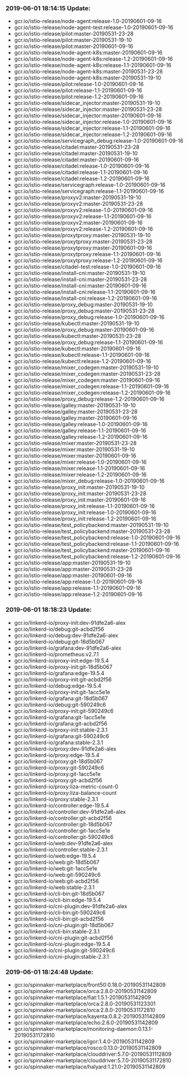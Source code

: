 ### 2019-06-01 18:14:15 Update:

- gcr.io/istio-release/node-agent:release-1.0-20190601-09-16
- gcr.io/istio-release/node-agent-test:release-1.0-20190601-09-16
- gcr.io/istio-release/pilot:master-20190531-23-28
- gcr.io/istio-release/pilot:master-20190531-19-10
- gcr.io/istio-release/pilot:master-20190601-09-16
- gcr.io/istio-release/node-agent-k8s:master-20190601-09-16
- gcr.io/istio-release/node-agent-k8s:release-1.2-20190601-09-16
- gcr.io/istio-release/node-agent-k8s:release-1.1-20190601-09-16
- gcr.io/istio-release/node-agent-k8s:master-20190531-23-28
- gcr.io/istio-release/node-agent-k8s:master-20190531-19-10
- gcr.io/istio-release/pilot:release-1.0-20190601-09-16
- gcr.io/istio-release/pilot:release-1.1-20190601-09-16
- gcr.io/istio-release/pilot:release-1.2-20190601-09-16
- gcr.io/istio-release/sidecar_injector:master-20190531-19-10
- gcr.io/istio-release/sidecar_injector:master-20190531-23-28
- gcr.io/istio-release/sidecar_injector:master-20190601-09-16
- gcr.io/istio-release/sidecar_injector:release-1.0-20190601-09-16
- gcr.io/istio-release/sidecar_injector:release-1.1-20190601-09-16
- gcr.io/istio-release/sidecar_injector:release-1.2-20190601-09-16
- gcr.io/istio-release/servicegraph_debug:release-1.0-20190601-09-16
- gcr.io/istio-release/citadel:master-20190531-23-28
- gcr.io/istio-release/citadel:master-20190531-19-10
- gcr.io/istio-release/citadel:master-20190601-09-16
- gcr.io/istio-release/citadel:release-1.0-20190601-09-16
- gcr.io/istio-release/citadel:release-1.1-20190601-09-16
- gcr.io/istio-release/citadel:release-1.2-20190601-09-16
- gcr.io/istio-release/servicegraph:release-1.0-20190601-09-16
- gcr.io/istio-release/servicegraph:release-1.1-20190601-09-16
- gcr.io/istio-release/proxyv2:master-20190531-19-10
- gcr.io/istio-release/proxyv2:master-20190531-23-28
- gcr.io/istio-release/proxyv2:release-1.0-20190601-09-16
- gcr.io/istio-release/proxyv2:release-1.1-20190601-09-16
- gcr.io/istio-release/proxyv2:master-20190601-09-16
- gcr.io/istio-release/proxyv2:release-1.2-20190601-09-16
- gcr.io/istio-release/proxytproxy:master-20190531-19-10
- gcr.io/istio-release/proxytproxy:master-20190531-23-28
- gcr.io/istio-release/proxytproxy:master-20190601-09-16
- gcr.io/istio-release/proxytproxy:release-1.1-20190601-09-16
- gcr.io/istio-release/proxytproxy:release-1.2-20190601-09-16
- gcr.io/istio-release/citadel-test:release-1.0-20190601-09-16
- gcr.io/istio-release/install-cni:master-20190531-19-10
- gcr.io/istio-release/install-cni:master-20190531-23-28
- gcr.io/istio-release/install-cni:master-20190601-09-16
- gcr.io/istio-release/install-cni:release-1.1-20190601-09-16
- gcr.io/istio-release/install-cni:release-1.2-20190601-09-16
- gcr.io/istio-release/proxy_debug:master-20190531-19-10
- gcr.io/istio-release/proxy_debug:master-20190531-23-28
- gcr.io/istio-release/proxy_debug:release-1.0-20190601-09-16
- gcr.io/istio-release/kubectl:master-20190531-19-10
- gcr.io/istio-release/proxy_debug:master-20190601-09-16
- gcr.io/istio-release/kubectl:master-20190531-23-28
- gcr.io/istio-release/proxy_debug:release-1.1-20190601-09-16
- gcr.io/istio-release/kubectl:master-20190601-09-16
- gcr.io/istio-release/kubectl:release-1.1-20190601-09-16
- gcr.io/istio-release/kubectl:release-1.2-20190601-09-16
- gcr.io/istio-release/mixer_codegen:master-20190531-19-10
- gcr.io/istio-release/mixer_codegen:master-20190531-23-28
- gcr.io/istio-release/mixer_codegen:master-20190601-09-16
- gcr.io/istio-release/mixer_codegen:release-1.1-20190601-09-16
- gcr.io/istio-release/mixer_codegen:release-1.2-20190601-09-16
- gcr.io/istio-release/proxy_debug:release-1.2-20190601-09-16
- gcr.io/istio-release/galley:master-20190531-19-10
- gcr.io/istio-release/galley:master-20190531-23-28
- gcr.io/istio-release/galley:master-20190601-09-16
- gcr.io/istio-release/galley:release-1.0-20190601-09-16
- gcr.io/istio-release/galley:release-1.1-20190601-09-16
- gcr.io/istio-release/galley:release-1.2-20190601-09-16
- gcr.io/istio-release/mixer:master-20190531-23-28
- gcr.io/istio-release/mixer:master-20190531-19-10
- gcr.io/istio-release/mixer:master-20190601-09-16
- gcr.io/istio-release/mixer:release-1.0-20190601-09-16
- gcr.io/istio-release/mixer:release-1.1-20190601-09-16
- gcr.io/istio-release/mixer:release-1.2-20190601-09-16
- gcr.io/istio-release/mixer_debug:release-1.0-20190601-09-16
- gcr.io/istio-release/proxy_init:master-20190531-19-10
- gcr.io/istio-release/proxy_init:master-20190531-23-28
- gcr.io/istio-release/proxy_init:master-20190601-09-16
- gcr.io/istio-release/proxy_init:release-1.1-20190601-09-16
- gcr.io/istio-release/proxy_init:release-1.0-20190601-09-16
- gcr.io/istio-release/proxy_init:release-1.2-20190601-09-16
- gcr.io/istio-release/test_policybackend:master-20190531-19-10
- gcr.io/istio-release/test_policybackend:master-20190531-23-28
- gcr.io/istio-release/test_policybackend:release-1.0-20190601-09-16
- gcr.io/istio-release/test_policybackend:release-1.1-20190601-09-16
- gcr.io/istio-release/test_policybackend:master-20190601-09-16
- gcr.io/istio-release/test_policybackend:release-1.2-20190601-09-16
- gcr.io/istio-release/app:master-20190531-19-10
- gcr.io/istio-release/app:master-20190531-23-28
- gcr.io/istio-release/app:master-20190601-09-16
- gcr.io/istio-release/app:release-1.0-20190601-09-16
- gcr.io/istio-release/app:release-1.1-20190601-09-16
- gcr.io/istio-release/app:release-1.2-20190601-09-16
### 2019-06-01 18:18:23 Update:

- gcr.io/linkerd-io/proxy-init:dev-91dfe2a6-alex
- gcr.io/linkerd-io/debug:git-acbd2f56
- gcr.io/linkerd-io/debug:dev-91dfe2a6-alex
- gcr.io/linkerd-io/debug:git-18d5b067
- gcr.io/linkerd-io/grafana:dev-91dfe2a6-alex
- gcr.io/linkerd-io/prometheus:v2.7.1
- gcr.io/linkerd-io/proxy-init:edge-19.5.4
- gcr.io/linkerd-io/proxy-init:git-18d5b067
- gcr.io/linkerd-io/grafana:edge-19.5.4
- gcr.io/linkerd-io/proxy-init:git-acbd2f56
- gcr.io/linkerd-io/debug:edge-19.5.4
- gcr.io/linkerd-io/proxy-init:git-1acc5e1e
- gcr.io/linkerd-io/grafana:git-18d5b067
- gcr.io/linkerd-io/debug:git-590249c6
- gcr.io/linkerd-io/proxy-init:git-590249c6
- gcr.io/linkerd-io/grafana:git-1acc5e1e
- gcr.io/linkerd-io/grafana:git-acbd2f56
- gcr.io/linkerd-io/proxy-init:stable-2.3.1
- gcr.io/linkerd-io/grafana:git-590249c6
- gcr.io/linkerd-io/grafana:stable-2.3.1
- gcr.io/linkerd-io/proxy:dev-91dfe2a6-alex
- gcr.io/linkerd-io/proxy:edge-19.5.4
- gcr.io/linkerd-io/proxy:git-18d5b067
- gcr.io/linkerd-io/proxy:git-590249c6
- gcr.io/linkerd-io/proxy:git-1acc5e1e
- gcr.io/linkerd-io/proxy:git-acbd2f56
- gcr.io/linkerd-io/proxy:liza-metric-count-0
- gcr.io/linkerd-io/proxy:liza-balance-count
- gcr.io/linkerd-io/proxy:stable-2.3.1
- gcr.io/linkerd-io/controller:edge-19.5.4
- gcr.io/linkerd-io/controller:dev-91dfe2a6-alex
- gcr.io/linkerd-io/controller:git-acbd2f56
- gcr.io/linkerd-io/controller:git-18d5b067
- gcr.io/linkerd-io/controller:git-1acc5e1e
- gcr.io/linkerd-io/controller:git-590249c6
- gcr.io/linkerd-io/web:dev-91dfe2a6-alex
- gcr.io/linkerd-io/controller:stable-2.3.1
- gcr.io/linkerd-io/web:edge-19.5.4
- gcr.io/linkerd-io/web:git-18d5b067
- gcr.io/linkerd-io/web:git-1acc5e1e
- gcr.io/linkerd-io/web:git-590249c6
- gcr.io/linkerd-io/web:git-acbd2f56
- gcr.io/linkerd-io/web:stable-2.3.1
- gcr.io/linkerd-io/cli-bin:git-18d5b067
- gcr.io/linkerd-io/cli-bin:edge-19.5.4
- gcr.io/linkerd-io/cni-plugin:dev-91dfe2a6-alex
- gcr.io/linkerd-io/cli-bin:git-590249c6
- gcr.io/linkerd-io/cli-bin:git-acbd2f56
- gcr.io/linkerd-io/cni-plugin:git-18d5b067
- gcr.io/linkerd-io/cli-bin:stable-2.3.1
- gcr.io/linkerd-io/cni-plugin:git-acbd2f56
- gcr.io/linkerd-io/cni-plugin:edge-19.5.4
- gcr.io/linkerd-io/cni-plugin:git-590249c6
- gcr.io/linkerd-io/cni-plugin:stable-2.3.1
### 2019-06-01 18:24:48 Update:

- gcr.io/spinnaker-marketplace/front50:0.18.0-20190531142809
- gcr.io/spinnaker-marketplace/orca:2.8.0-20190531142809
- gcr.io/spinnaker-marketplace/fiat:1.5.1-20190531142809
- gcr.io/spinnaker-marketplace/orca:2.8.0-20190531123301
- gcr.io/spinnaker-marketplace/orca:2.8.0-20190531172810
- gcr.io/spinnaker-marketplace/kayenta:0.8.2-20190531142809
- gcr.io/spinnaker-marketplace/echo:2.6.0-20190531142809
- gcr.io/spinnaker-marketplace/monitoring-daemon:0.13.1-20190531172810
- gcr.io/spinnaker-marketplace/igor:1.4.0-20190531142809
- gcr.io/spinnaker-marketplace/rosco:0.13.0-20190531142809
- gcr.io/spinnaker-marketplace/clouddriver:5.7.0-20190531112809
- gcr.io/spinnaker-marketplace/clouddriver:5.7.0-20190531172810
- gcr.io/spinnaker-marketplace/halyard:1.21.0-20190531142809
